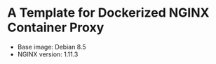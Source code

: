 # A Template for Dockerized NGINX Container Proxy

- Base image: Debian 8.5
- NGINX version: 1.11.3
